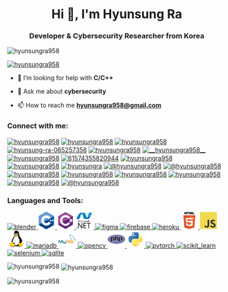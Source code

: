 <h1 align="center">Hi 👋, I'm Hyunsung Ra</h1>
<h3 align="center">Developer & Cybersecurity Researcher from Korea</h3>

<p align="left"> <img src="https://komarev.com/ghpvc/?username=hyunsungra958&label=Profile%20views&color=0e75b6&style=flat" alt="hyunsungra958" /> </p>

<p align="left"> <a href="https://github.com/ryo-ma/github-profile-trophy"><img src="https://github-profile-trophy.vercel.app/?username=hyunsungra958" alt="hyunsungra958" /></a> </p>

- 🤝 I’m looking for help with **C/C++**

- 💬 Ask me about **cybersecurity**

- 📫 How to reach me **hyunsungra958@gmail.com**

<h3 align="left">Connect with me:</h3>
<p align="left">
<a href="https://codepen.io/hyunsungra958" target="blank"><img align="center" src="https://raw.githubusercontent.com/rahuldkjain/github-profile-readme-generator/master/src/images/icons/Social/codepen.svg" alt="hyunsungra958" height="30" width="40" /></a>
<a href="https://dev.to/hyunsungra958" target="blank"><img align="center" src="https://raw.githubusercontent.com/rahuldkjain/github-profile-readme-generator/master/src/images/icons/Social/devto.svg" alt="hyunsungra958" height="30" width="40" /></a>
<a href="https://twitter.com/hyunsungra958" target="blank"><img align="center" src="https://raw.githubusercontent.com/rahuldkjain/github-profile-readme-generator/master/src/images/icons/Social/twitter.svg" alt="hyunsungra958" height="30" width="40" /></a>
<a href="https://linkedin.com/in/hyunsung-ra-065257358" target="blank"><img align="center" src="https://raw.githubusercontent.com/rahuldkjain/github-profile-readme-generator/master/src/images/icons/Social/linked-in-alt.svg" alt="hyunsung-ra-065257358" height="30" width="40" /></a>
<a href="https://stackoverflow.com/users/30038511/hyunsungra958" target="blank"><img align="center" src="https://raw.githubusercontent.com/rahuldkjain/github-profile-readme-generator/master/src/images/icons/Social/stack-overflow.svg" alt="hyunsungra958" height="30" width="40" /></a>
<a href="https://codesandbox.com/__hyunsungra958__" target="blank"><img align="center" src="https://raw.githubusercontent.com/rahuldkjain/github-profile-readme-generator/master/src/images/icons/Social/codesandbox.svg" alt="__hyunsungra958__" height="30" width="40" /></a>
<a href="https://kaggle.com/hyunsungra958" target="blank"><img align="center" src="https://raw.githubusercontent.com/rahuldkjain/github-profile-readme-generator/master/src/images/icons/Social/kaggle.svg" alt="hyunsungra958" height="30" width="40" /></a>
<a href="https://fb.com/61574355820944" target="blank"><img align="center" src="https://raw.githubusercontent.com/rahuldkjain/github-profile-readme-generator/master/src/images/icons/Social/facebook.svg" alt="61574355820944" height="30" width="40" /></a>
<a href="https://instagram.com/hyunsungra958" target="blank"><img align="center" src="https://raw.githubusercontent.com/rahuldkjain/github-profile-readme-generator/master/src/images/icons/Social/instagram.svg" alt="hyunsungra958" height="30" width="40" /></a>
<a href="https://dribbble.com/hyunsungra958" target="blank"><img align="center" src="https://raw.githubusercontent.com/rahuldkjain/github-profile-readme-generator/master/src/images/icons/Social/dribbble.svg" alt="hyunsungra958" height="30" width="40" /></a>
<a href="https://www.behance.net/hyunsungra" target="blank"><img align="center" src="https://raw.githubusercontent.com/rahuldkjain/github-profile-readme-generator/master/src/images/icons/Social/behance.svg" alt="hyunsungra" height="30" width="40" /></a>
<a href="https://hashnode.com/@hyunsungra958" target="blank"><img align="center" src="https://raw.githubusercontent.com/rahuldkjain/github-profile-readme-generator/master/src/images/icons/Social/hashnode.svg" alt="@hyunsungra958" height="30" width="40" /></a>
<a href="https://medium.com/@hyunsungra958" target="blank"><img align="center" src="https://raw.githubusercontent.com/rahuldkjain/github-profile-readme-generator/master/src/images/icons/Social/medium.svg" alt="@hyunsungra958" height="30" width="40" /></a>
<a href="https://www.youtube.com/@hyunsungra958" target="blank"><img align="center" src="https://raw.githubusercontent.com/rahuldkjain/github-profile-readme-generator/master/src/images/icons/Social/youtube.svg" alt="hyunsungra958" height="30" width="40" /></a>
<a href="https://www.codechef.com/users/hyunsungra958" target="blank"><img align="center" src="https://cdn.jsdelivr.net/npm/simple-icons@3.1.0/icons/codechef.svg" alt="hyunsungra958" height="30" width="40" /></a>
<a href="https://www.hackerrank.com/hyunsungra958" target="blank"><img align="center" src="https://raw.githubusercontent.com/rahuldkjain/github-profile-readme-generator/master/src/images/icons/Social/hackerrank.svg" alt="hyunsungra958" height="30" width="40" /></a>
<a href="https://codeforces.com/profile/hyunsungra958" target="blank"><img align="center" src="https://raw.githubusercontent.com/rahuldkjain/github-profile-readme-generator/master/src/images/icons/Social/codeforces.svg" alt="hyunsungra958" height="30" width="40" /></a>
<a href="https://www.leetcode.com/hyunsungra958" target="blank"><img align="center" src="https://raw.githubusercontent.com/rahuldkjain/github-profile-readme-generator/master/src/images/icons/Social/leet-code.svg" alt="hyunsungra958" height="30" width="40" /></a>
<a href="https://www.hackerearth.com/@hyunsungra958" target="blank"><img align="center" src="https://raw.githubusercontent.com/rahuldkjain/github-profile-readme-generator/master/src/images/icons/Social/hackerearth.svg" alt="@hyunsungra958" height="30" width="40" /></a>
</p>

<h3 align="left">Languages and Tools:</h3>
<p align="left"> <a href="https://www.blender.org/" target="_blank" rel="noreferrer"> <img src="https://download.blender.org/branding/community/blender_community_badge_white.svg" alt="blender" width="40" height="40"/> </a> <a href="https://www.w3schools.com/cpp/" target="_blank" rel="noreferrer"> <img src="https://raw.githubusercontent.com/devicons/devicon/master/icons/cplusplus/cplusplus-original.svg" alt="cplusplus" width="40" height="40"/> </a> <a href="https://www.w3schools.com/cs/" target="_blank" rel="noreferrer"> <img src="https://raw.githubusercontent.com/devicons/devicon/master/icons/csharp/csharp-original.svg" alt="csharp" width="40" height="40"/> </a> <a href="https://dotnet.microsoft.com/" target="_blank" rel="noreferrer"> <img src="https://raw.githubusercontent.com/devicons/devicon/master/icons/dot-net/dot-net-original-wordmark.svg" alt="dotnet" width="40" height="40"/> </a> <a href="https://www.figma.com/" target="_blank" rel="noreferrer"> <img src="https://www.vectorlogo.zone/logos/figma/figma-icon.svg" alt="figma" width="40" height="40"/> </a> <a href="https://firebase.google.com/" target="_blank" rel="noreferrer"> <img src="https://www.vectorlogo.zone/logos/firebase/firebase-icon.svg" alt="firebase" width="40" height="40"/> </a> <a href="https://heroku.com" target="_blank" rel="noreferrer"> <img src="https://www.vectorlogo.zone/logos/heroku/heroku-icon.svg" alt="heroku" width="40" height="40"/> </a> <a href="https://www.w3.org/html/" target="_blank" rel="noreferrer"> <img src="https://raw.githubusercontent.com/devicons/devicon/master/icons/html5/html5-original-wordmark.svg" alt="html5" width="40" height="40"/> </a> <a href="https://developer.mozilla.org/en-US/docs/Web/JavaScript" target="_blank" rel="noreferrer"> <img src="https://raw.githubusercontent.com/devicons/devicon/master/icons/javascript/javascript-original.svg" alt="javascript" width="40" height="40"/> </a> <a href="https://www.linux.org/" target="_blank" rel="noreferrer"> <img src="https://raw.githubusercontent.com/devicons/devicon/master/icons/linux/linux-original.svg" alt="linux" width="40" height="40"/> </a> <a href="https://mariadb.org/" target="_blank" rel="noreferrer"> <img src="https://www.vectorlogo.zone/logos/mariadb/mariadb-icon.svg" alt="mariadb" width="40" height="40"/> </a> <a href="https://www.mysql.com/" target="_blank" rel="noreferrer"> <img src="https://raw.githubusercontent.com/devicons/devicon/master/icons/mysql/mysql-original-wordmark.svg" alt="mysql" width="40" height="40"/> </a> <a href="https://opencv.org/" target="_blank" rel="noreferrer"> <img src="https://www.vectorlogo.zone/logos/opencv/opencv-icon.svg" alt="opencv" width="40" height="40"/> </a> <a href="https://www.php.net" target="_blank" rel="noreferrer"> <img src="https://raw.githubusercontent.com/devicons/devicon/master/icons/php/php-original.svg" alt="php" width="40" height="40"/> </a> <a href="https://www.python.org" target="_blank" rel="noreferrer"> <img src="https://raw.githubusercontent.com/devicons/devicon/master/icons/python/python-original.svg" alt="python" width="40" height="40"/> </a> <a href="https://pytorch.org/" target="_blank" rel="noreferrer"> <img src="https://www.vectorlogo.zone/logos/pytorch/pytorch-icon.svg" alt="pytorch" width="40" height="40"/> </a> <a href="https://scikit-learn.org/" target="_blank" rel="noreferrer"> <img src="https://upload.wikimedia.org/wikipedia/commons/0/05/Scikit_learn_logo_small.svg" alt="scikit_learn" width="40" height="40"/> </a> <a href="https://www.selenium.dev" target="_blank" rel="noreferrer"> <img src="https://raw.githubusercontent.com/detain/svg-logos/780f25886640cef088af994181646db2f6b1a3f8/svg/selenium-logo.svg" alt="selenium" width="40" height="40"/> </a> <a href="https://www.sqlite.org/" target="_blank" rel="noreferrer"> <img src="https://www.vectorlogo.zone/logos/sqlite/sqlite-icon.svg" alt="sqlite" width="40" height="40"/> </a> </p>

<p><img align="left" src="https://github-readme-stats.vercel.app/api/top-langs?username=hyunsungra958&show_icons=true&locale=en&layout=compact" alt="hyunsungra958" /></p>

<p>&nbsp;<img align="center" src="https://github-readme-stats.vercel.app/api?username=hyunsungra958&show_icons=true&locale=en" alt="hyunsungra958" /></p>

<p><img align="center" src="https://github-readme-streak-stats.herokuapp.com/?user=hyunsungra958&" alt="hyunsungra958" /></p>
